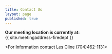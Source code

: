 ```yaml
---
title: Contact Us
layout: page
published: true
---
```


**Our meeting location is currently at:**  
{{ site.meetingaddress-firedept }}

<For Information contact Les Cline (704)462-1131>
